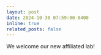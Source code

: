```yaml
---
layout: post
date: 2024-10-30 07:59:00-0400
inline: true
related_posts: false
---
```


We welcome our new affiliated lab! 
